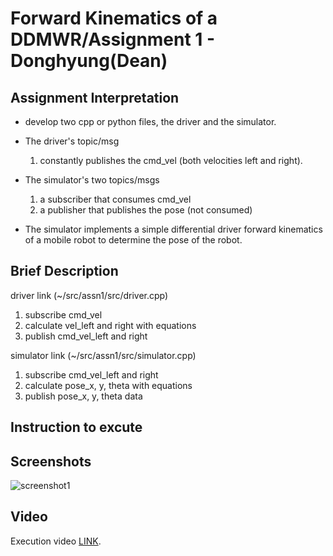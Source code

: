 # Forward Kinematics of a DDMWR/Assignment 1 - Donghyung(Dean)

## Assignment Interpretation
* develop two cpp or python files, the driver and the simulator.

* The driver's topic/msg 
    1) constantly publishes the cmd_vel (both velocities left and right). 

* The simulator's two topics/msgs 
    1) a subscriber that consumes cmd_vel
    1) a publisher that publishes the pose (not consumed)

* The simulator implements a simple differential driver forward kinematics of a mobile robot to determine the pose of the robot.

## Brief Description
driver link (~/src/assn1/src/driver.cpp)
1. subscribe cmd_vel
2. calculate vel_left and right with equations
3. publish cmd_vel_left and right


simulator link (~/src/assn1/src/simulator.cpp)
1. subscribe cmd_vel_left and right
2. calculate pose_x, y, theta with equations
3. publish pose_x, y, theta data

## Instruction to excute


## Screenshots
![screenshot1](./images/screenshot1.png)

## Video
Execution video [LINK](https://pages.github.com/).
